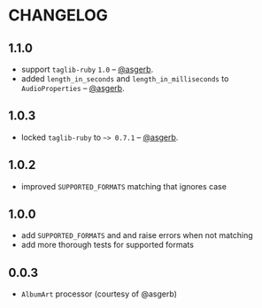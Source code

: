 # CHANGELOG

## 1.1.0

- support `taglib-ruby` `1.0` – [@asgerb](https://github.com/asgerb).
- added `length_in_seconds` and `length_in_milliseconds` to `AudioProperties` – [@asgerb](https://github.com/asgerb).

## 1.0.3

- locked `taglib-ruby` to `~> 0.7.1` – [@asgerb](https://github.com/asgerb).

## 1.0.2

- improved `SUPPORTED_FORMATS` matching that ignores case

## 1.0.0

- add `SUPPORTED_FORMATS` and and raise errors when not matching
- add more thorough tests for supported formats

## 0.0.3

- `AlbumArt` processor (courtesy of @asgerb)
